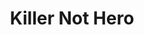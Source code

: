 ---
pid: ch975
title: Killer Not Hero
location_transcription: Spruce St. harbor park
coordinates: "[-75.141597400634, 39.944308371438]"
zipcode: '19121'
gen_neighborhood: North Philadelphia
neighborhood: Brewerytown
outside_phl: 
age: '21'
age_range: 20-29
instagram: 
image_file_name: ch_975.jpg
proposal_transcription: |-
  At spruce street harbor park, there is currently a giant monument to Columbus describing him as a //brave, charismatic leader.// -- obviously, this is far from the truth.  I would have people project words that should actually be used to describe him like //killer, greedy, etc.// I would also project on the other 3 sides of the monument native american stories that have been lost from textbooks.

  side 1: projected words
  side 2-4: indigenous stories.
topic: History,Human Rights,Immigration,Native Americans
topic_summary: 0, 0, 0, 0, 0
type: Projection
keywords_other: Christopher Columbus, Native American, Colonization
credit: Lyanne Rodriguez
image_labels: 
twitter: 
facebook: 
permalink: "/monuments/ch975/"
layout: item-page
---